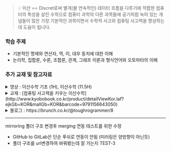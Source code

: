 > :bulb: 이산 == Discret로써 별개(불 연속적인) 데이터 흐름을 다루기에 적합한 컴퓨터의 특성을 살린 수학으로 컴퓨터 과학의 다른 과목들에 공기처럼 녹아 있는 개념들이 많은 가장 기본적인 과목이면서 수학적 사고와 컴퓨팅 사고력을 향상하는데 도움이 됩니다.

### 학습 주제

- 기본적인 명제와 연산자, 역, 이, 대우 동치에 대한 이해
- 논리학, 집합론, 수론, 조합론, 관계, 그래프 이론과 형식언어와 오토마타의 이해

### 추가 교재 및 참고자료

<details>
<summary>영상 : 이산수학 기초 (1H), 이산수학 (11.5H)</summary>

- 이산수학의 개요와 수학적 논리 사고를 위한 기초적인 명제와 논리에 대해 쉽게 알려줍니다.  
  https://www.youtube.com/playlist?list=PLRx0vPvlEmdDgOIBt9MKQl-uMVrxtac4n
- 이산수학의 주요 이론들을 전반적으로 다루고 있으며 문제와 해설까지 해줘서 효과적으로 학습이 가능합니다. (순서를 재정리한 별도 링크 사용)
  https://www.youtube.com/playlist?list=PLW8wOTYOluvFr4favjXEVXMghqQNYOOqI
  </details>

<details>
<summary>교재 : [컴퓨팅 사고력을 키우는 이산수학](http://www.kyobobook.co.kr/product/detailViewKor.laf?ejkGb=KOR&mallGb=KOR&barcode=9791156643050)</summary>
컴퓨터 연산을 이해하기 위해 필요한 수학적 이론을 쉽게 풀어낸 이산수학 입문서임. 기본적인 수학지식과 컴퓨터 관련지식을 이해하고 있다면 학습에 많은 도움이 될것임
</details>

<details>
<summary>블로그 : https://brunch.co.kr/@toughrogrammer/8</summary>

<details>
<summary>이산수학의 범위</summary>

- 수론(수의 표현)
- 논리학(논리와 명제)
- 증명법
- 집합론
- 행열과 행렬식
- 관계(이진 관계 속성)
- 함수
- (그래프 이론)그래프와 트리
- 부울대수
- 조합론?-셈(순열,조합,확률)
- 알고리즘
- 오토마타
</details>
- 촘스키 위계
- 형식 언어와 생성 규칙, 연산
- 정규 언어
- 문맥 자유 언어와 펌핑 보조 정리
- 촘스키 정규 형식과 멤버십 알고리즘
- 튜링 기계와 문제
</details>

---

mirroring 폴더 구조 변경후 merging 연동 테스트를 위한 수정

- GitHub to GitLab은 단순 푸쉬로 연동이 안됨 (미러링은 양방향이 아닌듯)
- 폴더 구조를 url변경하여 바꿔봤는데 잘 가는지 TEST-3
